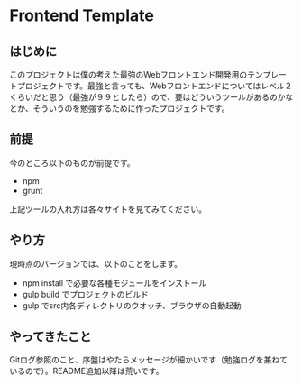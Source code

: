 Frontend Template
===

はじめに
---

このプロジェクトは僕の考えた最強のWebフロントエンド開発用のテンプレートプロジェクトです。最強と言っても、Webフロントエンドについてはレベル２くらいだと思う（最強が９９としたら）ので、要はどういうツールがあるのかなとか、そういうのを勉強するために作ったプロジェクトです。

前提
---

今のところ以下のものが前提です。

 - npm
 - grunt

上記ツールの入れ方は各々サイトを見てみてください。

やり方
---

現時点のバージョンでは、以下のことをします。

 - npm install で必要な各種モジュールをインストール
 - gulp build でプロジェクトのビルド
 - gulp でsrc内各ディレクトリのウオッチ、ブラウザの自動起動

やってきたこと
---

Gitログ参照のこと、序盤はやたらメッセージが細かいです（勉強ログを兼ねているので）。README追加以降は荒いです。

